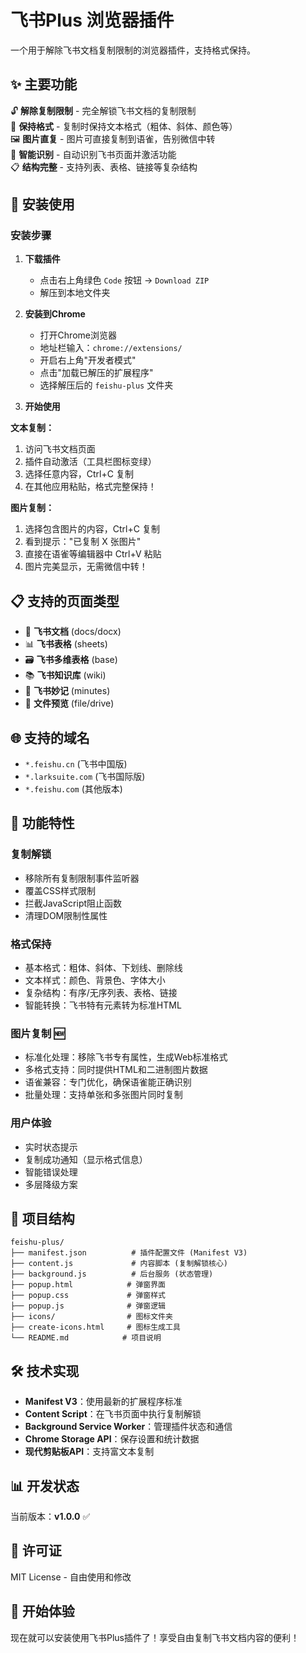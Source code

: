 # 飞书Plus 浏览器插件

一个用于解除飞书文档复制限制的浏览器插件，支持格式保持。


## ✨ 主要功能

🔓 **解除复制限制** - 完全解锁飞书文档的复制限制  
🎨 **保持格式** - 复制时保持文本格式（粗体、斜体、颜色等）  
🖼️ **图片直复** - 图片可直接复制到语雀，告别微信中转  
🎯 **智能识别** - 自动识别飞书页面并激活功能  
📋 **结构完整** - 支持列表、表格、链接等复杂结构

## 🚀 安装使用

### 安装步骤

1. **下载插件**
   - 点击右上角绿色 `Code` 按钮 → `Download ZIP`
   - 解压到本地文件夹

2. **安装到Chrome**
   - 打开Chrome浏览器
   - 地址栏输入：`chrome://extensions/`
   - 开启右上角"开发者模式"
   - 点击"加载已解压的扩展程序"
   - 选择解压后的 `feishu-plus` 文件夹

3. **开始使用**

**文本复制：**
1. 访问飞书文档页面
2. 插件自动激活（工具栏图标变绿）
3. 选择任意内容，Ctrl+C 复制
4. 在其他应用粘贴，格式完整保持！

**图片复制：**
1. 选择包含图片的内容，Ctrl+C 复制
2. 看到提示："已复制 X 张图片"
3. 直接在语雀等编辑器中 Ctrl+V 粘贴
4. 图片完美显示，无需微信中转！

## 📋 支持的页面类型

- 📄 **飞书文档** (docs/docx)
- 📊 **飞书表格** (sheets)
- 🗃️ **飞书多维表格** (base)
- 📚 **飞书知识库** (wiki)
- 📝 **飞书妙记** (minutes)
- 📁 **文件预览** (file/drive)

## 🌐 支持的域名

- `*.feishu.cn` (飞书中国版)
- `*.larksuite.com` (飞书国际版)
- `*.feishu.com` (其他版本)

## 🎯 功能特性

### 复制解锁
- 移除所有复制限制事件监听器
- 覆盖CSS样式限制
- 拦截JavaScript阻止函数
- 清理DOM限制性属性

### 格式保持
- 基本格式：粗体、斜体、下划线、删除线
- 文本样式：颜色、背景色、字体大小
- 复杂结构：有序/无序列表、表格、链接
- 智能转换：飞书特有元素转为标准HTML

### 图片复制 🆕
- 标准化处理：移除飞书专有属性，生成Web标准格式
- 多格式支持：同时提供HTML和二进制图片数据
- 语雀兼容：专门优化，确保语雀能正确识别
- 批量处理：支持单张和多张图片同时复制

### 用户体验
- 实时状态提示
- 复制成功通知（显示格式信息）
- 智能错误处理
- 多层降级方案

## 🔧 项目结构

```
feishu-plus/
├── manifest.json          # 插件配置文件 (Manifest V3)
├── content.js             # 内容脚本 (复制解锁核心)
├── background.js          # 后台服务 (状态管理)
├── popup.html            # 弹窗界面
├── popup.css             # 弹窗样式
├── popup.js              # 弹窗逻辑
├── icons/                # 图标文件夹
├── create-icons.html     # 图标生成工具
└── README.md            # 项目说明
```

## 🛠️ 技术实现

- **Manifest V3**：使用最新的扩展程序标准
- **Content Script**：在飞书页面中执行复制解锁
- **Background Service Worker**：管理插件状态和通信
- **Chrome Storage API**：保存设置和统计数据
- **现代剪贴板API**：支持富文本复制

## 📊 开发状态

当前版本：**v1.0.0** ✅


## 📄 许可证

MIT License - 自由使用和修改


## 🎉 开始体验

现在就可以安装使用飞书Plus插件了！享受自由复制飞书文档内容的便利！
